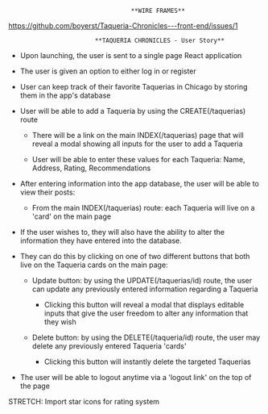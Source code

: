                  
                                      **WIRE FRAMES**


https://github.com/boyerst/Taqueria-Chronicles---front-end/issues/1







                            **TAQUERIA CHRONICLES - User Story**

* Upon launching, the user is sent to a single page React application

* The user is given an option to either log in or register

* User can keep track of their favorite Taquerias in Chicago by storing them in the app's database

* User will be able to add a Taqueria by using the CREATE(/taquerias) route
  
  * There will be a link on the main INDEX(/taquerias) page that will reveal a modal showing all inputs for the user to add a Taqueria

  * User will be able to enter these values for each Taqueria: Name, Address, Rating, Recommendations

* After entering information into the app database, the user will be able to view their posts:
  
  * From the main INDEX(/taquerias) route: each Taqueria will live on a 'card' on the main page


* If the user wishes to, they will also have the ability to alter the information they have entered into the database.

* They can do this by clicking on one of two different buttons that both live on the Taqueria cards on the main page:
  
  * Update button: by using the UPDATE(/taquerias/id) route, the user can update any previously entered information regarding a Taqueria

    * Clicking this button will reveal a modal that displays editable inputs that give the user freedom to alter any information that they wish

  * Delete button: by using the DELETE(/taqueria/id) route, the user may delete any previously entered Taqueria 'cards'

    * Clicking this button will instantly delete the targeted Taquerias

* The user will be able to logout anytime via a 'logout link' on the top of the page


STRETCH:
Import star icons for rating system


